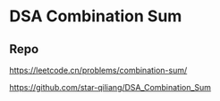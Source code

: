 # DSA Combination Sum
## Repo

https://leetcode.cn/problems/combination-sum/

https://github.com/star-qiliang/DSA_Combination_Sum
